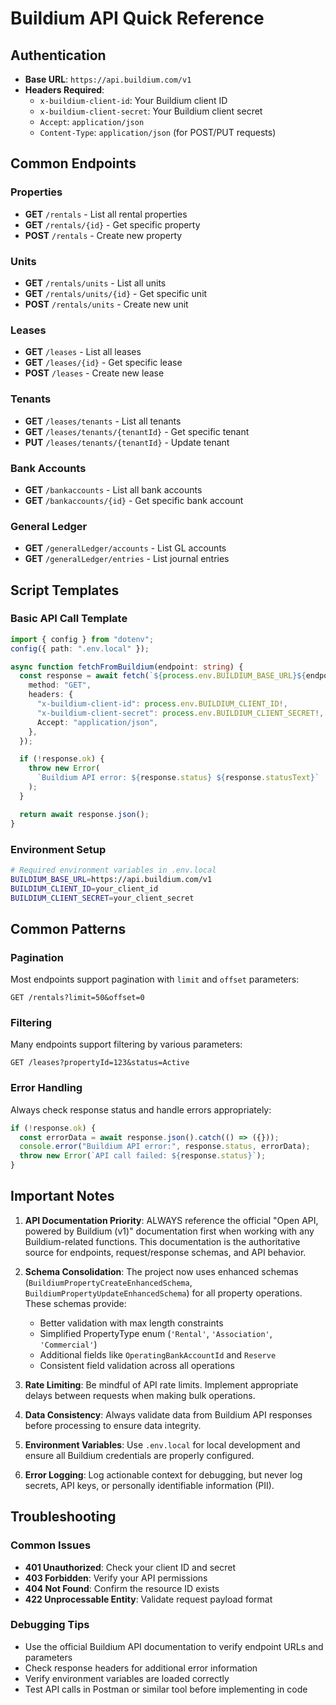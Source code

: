 # Buildium API Quick Reference

## Authentication

- **Base URL**: `https://api.buildium.com/v1`
- **Headers Required**:
  - `x-buildium-client-id`: Your Buildium client ID
  - `x-buildium-client-secret`: Your Buildium client secret
  - `Accept`: `application/json`
  - `Content-Type`: `application/json` (for POST/PUT requests)

## Common Endpoints

### Properties

- **GET** `/rentals` - List all rental properties
- **GET** `/rentals/{id}` - Get specific property
- **POST** `/rentals` - Create new property

### Units

- **GET** `/rentals/units` - List all units
- **GET** `/rentals/units/{id}` - Get specific unit
- **POST** `/rentals/units` - Create new unit

### Leases

- **GET** `/leases` - List all leases
- **GET** `/leases/{id}` - Get specific lease
- **POST** `/leases` - Create new lease

### Tenants

- **GET** `/leases/tenants` - List all tenants
- **GET** `/leases/tenants/{tenantId}` - Get specific tenant
- **PUT** `/leases/tenants/{tenantId}` - Update tenant

### Bank Accounts

- **GET** `/bankaccounts` - List all bank accounts
- **GET** `/bankaccounts/{id}` - Get specific bank account

### General Ledger

- **GET** `/generalLedger/accounts` - List GL accounts
- **GET** `/generalLedger/entries` - List journal entries

## Script Templates

### Basic API Call Template

```typescript
import { config } from "dotenv";
config({ path: ".env.local" });

async function fetchFromBuildium(endpoint: string) {
  const response = await fetch(`${process.env.BUILDIUM_BASE_URL}${endpoint}`, {
    method: "GET",
    headers: {
      "x-buildium-client-id": process.env.BUILDIUM_CLIENT_ID!,
      "x-buildium-client-secret": process.env.BUILDIUM_CLIENT_SECRET!,
      Accept: "application/json",
    },
  });

  if (!response.ok) {
    throw new Error(
      `Buildium API error: ${response.status} ${response.statusText}`
    );
  }

  return await response.json();
}
```

### Environment Setup

```bash
# Required environment variables in .env.local
BUILDIUM_BASE_URL=https://api.buildium.com/v1
BUILDIUM_CLIENT_ID=your_client_id
BUILDIUM_CLIENT_SECRET=your_client_secret
```

## Common Patterns

### Pagination

Most endpoints support pagination with `limit` and `offset` parameters:

```
GET /rentals?limit=50&offset=0
```

### Filtering

Many endpoints support filtering by various parameters:

```
GET /leases?propertyId=123&status=Active
```

### Error Handling

Always check response status and handle errors appropriately:

```typescript
if (!response.ok) {
  const errorData = await response.json().catch(() => ({}));
  console.error("Buildium API error:", response.status, errorData);
  throw new Error(`API call failed: ${response.status}`);
}
```

## Important Notes

1. **API Documentation Priority**: ALWAYS reference the official "Open API, powered by Buildium (v1)" documentation first when working with any Buildium-related functions. This documentation is the authoritative source for endpoints, request/response schemas, and API behavior.

2. **Schema Consolidation**: The project now uses enhanced schemas (`BuildiumPropertyCreateEnhancedSchema`, `BuildiumPropertyUpdateEnhancedSchema`) for all property operations. These schemas provide:
   - Better validation with max length constraints
   - Simplified PropertyType enum (`'Rental'`, `'Association'`, `'Commercial'`)
   - Additional fields like `OperatingBankAccountId` and `Reserve`
   - Consistent field validation across all operations

3. **Rate Limiting**: Be mindful of API rate limits. Implement appropriate delays between requests when making bulk operations.

4. **Data Consistency**: Always validate data from Buildium API responses before processing to ensure data integrity.

5. **Environment Variables**: Use `.env.local` for local development and ensure all Buildium credentials are properly configured.

6. **Error Logging**: Log actionable context for debugging, but never log secrets, API keys, or personally identifiable information (PII).

## Troubleshooting

### Common Issues

- **401 Unauthorized**: Check your client ID and secret
- **403 Forbidden**: Verify your API permissions
- **404 Not Found**: Confirm the resource ID exists
- **422 Unprocessable Entity**: Validate request payload format

### Debugging Tips

- Use the official Buildium API documentation to verify endpoint URLs and parameters
- Check response headers for additional error information
- Verify environment variables are loaded correctly
- Test API calls in Postman or similar tool before implementing in code
